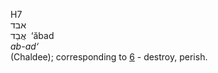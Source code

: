 <body>
  <p>H7<br>  אבד  <br> אֲבַד  ‎  ‘ăbad  <br><i>ab-ad‘ </i><br>(Chaldee); corresponding to <a href="h0006.htm">6</a>  - destroy, perish.<br></p>
 </body>